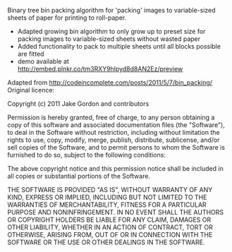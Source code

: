 Binary tree bin packing algorithm for 'packing' images to variable-sized sheets of paper for printing to
roll-paper.

- Adapted growing bin algorithm to only grow up to preset size for packing images to variable-sized
  sheets without wasted paper
- Added functionality to pack to multiple sheets until all blocks possible are fitted
- demo available at http://embed.plnkr.co/tm3RXY9hlpyd8d8AN2Ez/preview





Adapted from http://codeincomplete.com/posts/2011/5/7/bin_packing/
Original licence:

Copyright (c) 2011 Jake Gordon and contributors

Permission is hereby granted, free of charge, to any person obtaining a copy
of this software and associated documentation files (the "Software"), to deal
in the Software without restriction, including without limitation the rights
to use, copy, modify, merge, publish, distribute, sublicense, and/or sell
copies of the Software, and to permit persons to whom the Software is
furnished to do so, subject to the following conditions:

The above copyright notice and this permission notice shall be included in all
copies or substantial portions of the Software.

THE SOFTWARE IS PROVIDED "AS IS", WITHOUT WARRANTY OF ANY KIND, EXPRESS OR
IMPLIED, INCLUDING BUT NOT LIMITED TO THE WARRANTIES OF MERCHANTABILITY,
FITNESS FOR A PARTICULAR PURPOSE AND NONINFRINGEMENT. IN NO EVENT SHALL THE
AUTHORS OR COPYRIGHT HOLDERS BE LIABLE FOR ANY CLAIM, DAMAGES OR OTHER
LIABILITY, WHETHER IN AN ACTION OF CONTRACT, TORT OR OTHERWISE, ARISING FROM,
OUT OF OR IN CONNECTION WITH THE SOFTWARE OR THE USE OR OTHER DEALINGS IN THE
SOFTWARE.

